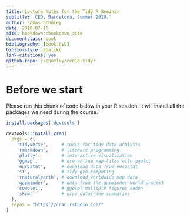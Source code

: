 ```yaml
---
title: Lecture Notes for the Tidy R Seminar
subtitle: 'CED, Barcelona, Summer 2018.'
author: Jonas Schöley
date: 2018-07-16
site: bookdown::bookdown_site
documentclass: book
bibliography: [book.bib]
biblio-style: apalike
link-citations: yes
github-repo: jschoeley/ced18-tidyr
---
```


Before we start
===============



Please run this chunk of code below in your R session. It will install all the packages we need during the course.


```r
install.packages('devtools')

devtools::install_cran(
  pkgs = c(
    'tidyverse',     # tools for tidy data analysis
    'rmarkdown',     # literate programming
    'plotly',        # interactive visualization
    'ggmap',         # use online map-tiles with ggplot
    'eurostat',      # download data from eurostat
    'sf',            # tidy geo-computing
    'rnaturalearth', # download worldwide map data
    'gapminder',     # data from the gapminder world project
    'cowplot',       # ggplot multiple figures addon
    'skimr'          # nice dataframe summaries
  ),
  repos = "https://cran.rstudio.com/"
)
```
